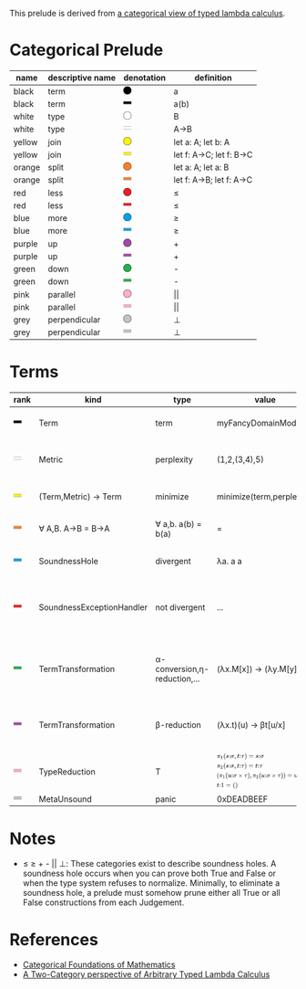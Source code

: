 This prelude is derived from [a categorical view of typed lambda calculus](https://ncatlab.org/nlab/show/lambda-calculus).

# Categorical Prelude

| name       | descriptive name                   |	denotation    | definition
|------------|------------------------------------|---------------|--------------------------
| black      | term                               | <img src="/img/black_circle.png" title="black circle" style="height:1em;"/>   | a
| black	     | term                               | <img src="/img/black_line.png" title="black line" style="height:1em;"/>   | a(b)
| white      | type                               | <img src="/img/white_circle.png" title="white circle" style="height:1em;"/>   | B
| white	     | type                               | <img src="/img/white_line.png" title="white line" style="height:1em;"/>   | A->B
| yellow     | join                               | <img src="/img/yellow_circle.png" title="yellow circle" style="height:1em;"/> |	let a: A; let b: A
| yellow     | join                               | <img src="/img/yellow_line.png" title="yellow line" style="height:1em;"/> |	let f: A->C; let f: B->C
| orange     | split                              | <img src="/img/orange_circle.png" title="orange circle" style="height:1em;"/> |	let a: A; let a: B
| orange     | split                              | <img src="/img/orange_line.png" title="orange line" style="height:1em;"/> |	let f: A->B; let f: A->C
| red        | less                               | <img src="/img/red_circle.png" title="red circle" style="height:1em;"/>       |	≤
| red        | less                               | <img src="/img/red_line.png" title="red line" style="height:1em;"/>       |	≤
| blue       | more                               | <img src="/img/blue_circle.png" title="blue circle" style="height:1em;"/>     |	≥
| blue	     | more                               | <img src="/img/blue_line.png" title="blue line" style="height:1em;"/>     | ≥
| purple     | up                                 | <img src="/img/purple_circle.png" title="purple circle" style="height:1em;"/> |	+
| purple     | up                                 | <img src="/img/purple_line.png" title="purple line" style="height:1em;"/> |	+
| green	     | down                               | <img src="/img/green_circle.png" title="green circle" style="height:1em;"/>   |	-
| green	     | down                               | <img src="/img/green_line.png" title="green line" style="height:1em;"/>   |	-
| pink	     | parallel                           | <img src="/img/pink_circle.png" title="pink circle" style="height:1em;"/>     |	\|\|
| pink	     | parallel                           | <img src="/img/pink_line.png" title="pink line" style="height:1em;"/>     |	\|\|
| grey	     | perpendicular                      | <img src="/img/grey_circle.png" title="grey circle" style="height:1em;"/>     |	⊥
| grey	     | perpendicular                      | <img src="/img/grey_line.png" title="grey line" style="height:1em;"/>     |	⊥

# Terms
| rank | kind | type | value | notes
|------|------|------|-------|-------
| <img src="/img/black_line.png" style="height:1em;"/> | Term | term | myFancyDomainModel | Terms are the natural units of Algebraic Categories.
| <img src="/img/white_line.png" style="height:1em;"/> | Metric | perplexity | (1,2,(3,4),5) | Metrics are the natural units of Type Categories. (1,(2,3)) > (1,∞,4) > (1,∞).
| <img src="/img/yellow_line.png" style="height:1em;"/> | (Term,Metric) -> Term | minimize | minimize(term,perplexity) | Objective Functions are the natural units of Join Categories.
| <img src="/img/orange_line.png" style="height:1em;"/> | ∀ A,B. A->B = B->A | ∀ a,b. a(b) = b(a) | = | Equations are the natural units of Split Categories.
| <img src="/img/blue_line.png" style="height:1em;"/> | SoundnessHole | divergent | λa. a a | Soundness Holes are units of More Categories.
| <img src="/img/red_line.png" style="height:1em;"/> | SoundnessExceptionHandler | not divergent | ... | Subsets of divergent languages that do not diverge can be sound. Soundness "exception handlers" are units of Less Categories.
| <img src="/img/green_line.png" style="height:1em;"/> | TermTransformation | α-conversion,η-reduction,... | (λx.M[x]) → (λy.M[y]) | Any reduction/normalization of equivalent terms that does not effect a change in the type signature.
| <img src="/img/purple_line.png" style="height:1em;"/> | TermTransformation | β-reduction | (λx.t)(u) → βt[u/x]	 | Replace bound variables with the argument expression in the body of the abstraction.
| <img src="/img/pink_line.png" style="height:1em;"/> | TypeReduction | T | <img src="/img/simply_typed1.svg" style="height:1em;"/>	<br/> <img src="/img/simply_typed2.svg" style="height:1em;"/> <br/> <img src="/img/simply_typed3.svg" style="height:1em;"/> <br/> <img src="/img/simply_typed4.svg" style="height:1em;"/> | The Type system is strongly normalizing.
| <img src="/img/grey_line.png" style="height:1em;"/> | MetaUnsound | panic | 0xDEADBEEF | False has been proven.


# Notes
- ≤ ≥ + - || ⊥: These categories exist to describe soundness holes. A soundness hole occurs when you can prove both True and False or when the type system refuses to normalize. Minimally, to eliminate a soundness hole, a prelude must somehow prune either all True or all False constructions from each Judgement.

# References
- [Categorical Foundations of Mathematics](https://ncatlab.org/nlab/show/foundation%20of%20mathematics)
- [A Two-Category perspective of Arbitrary Typed Lambda Calculus](https://www.kurims.kyoto-u.ac.jp/~hassei/papers/ctcs95.pdf)
